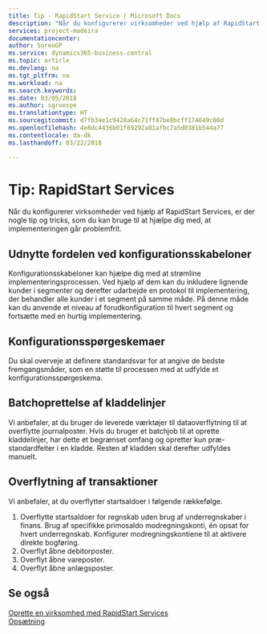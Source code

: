 ```yaml
---
title: Tip - RapidStart Service | Microsoft Docs
description: "Når du konfigurerer virksomheder ved hjælp af RapidStart Services, er der nogle tip og tricks, som du kan bruge til at hjælpe dig med, at implementeringen går problemfrit."
services: project-madeira
documentationcenter: 
author: SorenGP
ms.service: dynamics365-business-central
ms.topic: article
ms.devlang: na
ms.tgt_pltfrm: na
ms.workload: na
ms.search.keywords: 
ms.date: 03/05/2018
ms.author: sgroespe
ms.translationtype: HT
ms.sourcegitcommit: d7fb34e1c9428a64c71ff47be8bcff174649c00d
ms.openlocfilehash: 4e8dc4436b01f69292a01afbc7a5d0381b544a77
ms.contentlocale: da-dk
ms.lasthandoff: 03/22/2018

---
```

# <a name="tips-and-tricks-rapidstart-services"></a>Tip: RapidStart Services
Når du konfigurerer virksomheder ved hjælp af RapidStart Services, er der nogle tip og tricks, som du kan bruge til at hjælpe dig med, at implementeringen går problemfrit.  

## <a name="take-advantage-of-configuration-templates"></a>Udnytte fordelen ved konfigurationsskabeloner  
Konfigurationsskabeloner kan hjælpe dig med at strømline implementeringsprocessen. Ved hjælp af dem kan du inkludere lignende kunder i segmenter og derefter udarbejde en protokol til implementering, der behandler alle kunder i et segment på samme måde. På denne måde kan du anvende et niveau af forudkonfiguration til hvert segment og fortsætte med en hurtig implementering.  

## <a name="configuration-questionnaires"></a>Konfigurationsspørgeskemaer  
Du skal overveje at definere standardsvar for at angive de bedste fremgangsmåder, som en støtte til processen med at udfylde et konfigurationsspørgeskema.  

## <a name="batch-creation-of-journal-lines"></a>Batchoprettelse af kladdelinjer  
Vi anbefaler, at du bruger de leverede værktøjer til dataoverflytning til at overflytte journalposter. Hvis du bruger et batchjob til at oprette kladdelinjer, har dette et begrænset omfang og opretter kun præ-standardfelter i en kladde. Resten af kladden skal derefter udfyldes manuelt.  

## <a name="migrating-transactions"></a>Overflytning af transaktioner  
Vi anbefaler, at du overflytter startsaldoer i følgende rækkefølge.  

1.  Overflytte startsaldoer for regnskab uden brug af underregnskaber i finans. Brug af specifikke primosaldo modregningskonti, én opsat for hvert underregnskab. Konfigurer modregningskontiene til at aktivere direkte bogføring.  
2.  Overflyt åbne debitorposter.  
3.  Overflyt åbne vareposter.  
4.  Overflyt åbne anlægsposter.  

## <a name="see-also"></a>Se også  
[Oprette en virksomhed med RapidStart Services](admin-set-up-a-company-with-rapidstart.md)  
[Opsætning](admin-setup-and-administration.md)

